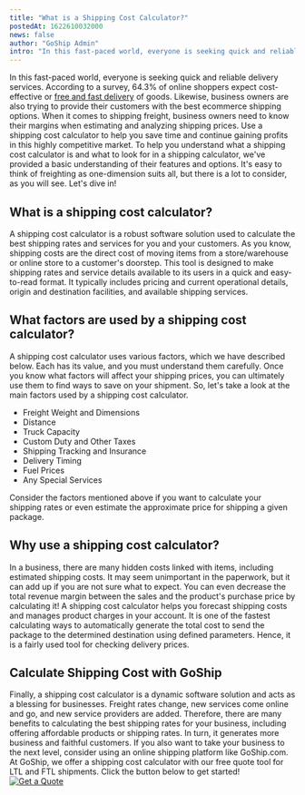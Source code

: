 ```yaml
---
title: "What is a Shipping Cost Calculator?"
postedAt: 1622610032000
news: false
author: "GoShip Admin"
intro: "In this fast-paced world, everyone is seeking quick and reliable delivery services. According to a survey, 64.3% of online shoppers expect cost-effective or free and fast delivery of goods. Likewise, business owners are also trying to provide their customers with the best ecommerce shipping options. When it comes to shipping freight, business owners need to know their margins when estimating and analyzing shipping prices. Use a shipping cost calculator to help you save time and continue gaining profits in t"
---
```

In this fast-paced world, everyone is seeking quick and reliable delivery services. According to a survey, 64.3% of online shoppers expect cost-effective or [free and fast delivery](https://www.retailwire.com/discussion/survey-says-consumers-want-online-orders-shipped-fast-and-free/) of goods. Likewise, business owners are also trying to provide their customers with the best ecommerce shipping options. When it comes to shipping freight, business owners need to know their margins when estimating and analyzing shipping prices. Use a shipping cost calculator to help you save time and continue gaining profits in this highly competitive market. To help you understand what a shipping cost calculator is and what to look for in a shipping calculator, we've provided a basic understanding of their features and options. It's easy to think of freighting as one-dimension suits all, but there is a lot to consider, as you will see. Let's dive in!

**What is a shipping cost calculator?**
---------------------------------------

A shipping cost calculator is a robust software solution used to calculate the best shipping rates and services for you and your customers. As you know, shipping costs are the direct cost of moving items from a store/warehouse or online store to a customer's doorstep. This tool is designed to make shipping rates and service details available to its users in a quick and easy-to-read format. It typically includes pricing and current operational details, origin and destination facilities, and available shipping services.

**What factors are used by a shipping cost calculator?**
--------------------------------------------------------

A shipping cost calculator uses various factors, which we have described below. Each has its value, and you must understand them carefully. Once you know what factors will affect your shipping prices, you can ultimately use them to find ways to save on your shipment. So, let's take a look at the main factors used by a shipping cost calculator.

*   Freight Weight and Dimensions
*   Distance
*   Truck Capacity
*   Custom Duty and Other Taxes
*   Shipping Tracking and Insurance
*   Delivery Timing
*   Fuel Prices
*   Any Special Services

Consider the factors mentioned above if you want to calculate your shipping rates or even estimate the approximate price for shipping a given package.

**Why use a shipping cost calculator?**
---------------------------------------

In a business, there are many hidden costs linked with items, including estimated shipping costs. It may seem unimportant in the paperwork, but it can add up if you are not sure what to expect. You can even decrease the total revenue margin between the sales and the product's purchase price by calculating it! A shipping cost calculator helps you forecast shipping costs and manages product charges in your account. It is one of the fastest calculating ways to automatically generate the total cost to send the package to the determined destination using defined parameters. Hence, it is a fairly used tool for checking delivery prices.

**Calculate Shipping Cost with GoShip**
---------------------------------------

Finally, a shipping cost calculator is a dynamic software solution and acts as a blessing for businesses. Freight rates change, new services come online and go, and new service providers are added. Therefore, there are many benefits to calculating the best shipping rates for your business, including offering affordable products or shipping rates. In turn, it generates more business and faithful customers. If you also want to take your business to the next level, consider using an online shipping platform like GoShip.com. At GoShip, we offer a shipping cost calculator with our free quote tool for LTL and FTL shipments. Click the button below to get started! [![Get a Quote](https://www.goship.com/wp-content/uploads/2021/02/1ace89b4-fe28-40ff-a2a7-4cddc60fc9ec.png)](https://www.goship.com/)
